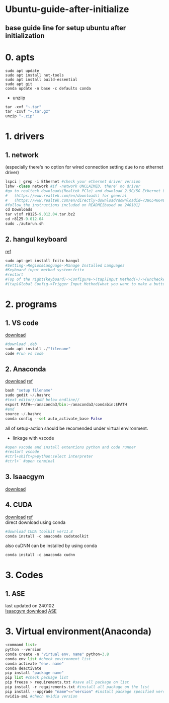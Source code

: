 # Ubuntu-guide-after-initialize
base guide line for setup ubuntu after initialization
---
# 0. apts
```
sudo apt update
sudo apt install net-tools
sudo apt install build-essential
sudo apt git
conda update -n base -c defaults conda
```
* unziip
```python
tar -xvf "~.tar"
tar -zxvf "~.tar.gz"
unzip "~.zip"
```
# 1. drivers
## 1. network
(especially there's no option for wired connection setting due to no ethernet driver)
```python
lspci | grep -i Ethernet #check your ethernet driver version
lshw -class network #if -network UNCLAIMED, there’ no driver
#go to realteck downloads(Realtek PCle) and download 2.5G/5G Ethernet LINUX driver
#   (https://www.realtek.com/en/downloads) for general
#   (https://www.realtek.com/en/directly-download?downloadid=73865466490b208c00b7ea79734b7ac4) for 240101
#follow the instructions included on README{based on 240101}
cd Downloads
tar vjxf r8125-9.012.04.tar.bz2
cd r8125-9.012.04
sudo ./autorun.sh
```
## 2. hangul keyboard
[ref](https://driz2le.tistory.com/253)
```python
sudo apt-get install fcitx-hangul
#Setting->Region&Language->Manage Installed Languages
#Keyboard input method system:fcitx
#restart
#Top of the right(keyboard)->Configure->(tap)Input Method(+)->(unchecked)Only Show Current Language->(put)hangul
#(tap)Global Config->Trigger Input Method(what you want to make a button)
```
# 2. programs
## 1. VS code
[download](https://code.visualstudio.com/)
```python
#download .deb
sudo apt install ./"filename"
code #run vs code
```
## 2. Anaconda
[download](https://www.anaconda.com/download)
[ref](https://ieworld.tistory.com/12)
```python
bash "setup filename"
sudo gedit ~/.bashrc
#text editor//add below endline//
export PATH=~/anaconda3/bin:~/anaconda3/condabin:$PATH
#end
source ~/.bashrc
conda config --set auto_activate_base False
```
all of setup-action should be recomended under virtual environment.</br>
* linkage with vscode
```python
#open vscode and install extentions python and code runner
#restart vscode
#ctrl+shift+p>python:select interpreter
#ctrl+` #open terminal
```
## 3. Isaacgym
[download](https://developer.nvidia.com/isaac-gym/download)
## 4. CUDA
[download](https://developer.nvidia.com/cuda-toolkit-archive)
[ref](https://webnautes.tistory.com/1844)
</br>
direct download using conda
```python
#download CUDA toolkit ver11.8
conda install -c anaconda cudatoolkit
```
also cuDNN can be installed by using conda
```python
conda install -c anaconda cudnn
```
# 3. Codes
## 1. ASE
last updated on 240102</br>
[Isaacgym download](https://developer.nvidia.com/isaac-gym/download)
[ASE](https://github.com/nv-tlabs/ASE.git)
# 3. Virtual environment(Anaconda)
```python
<command list>
python --version
conda create -n "virtual env. name" python=3.8
conda env list #check environment list
conda activate "env. name"
conda deactivate
pip install "package name"
pip list #check package list
pip freeze > requirements.txt #save all package on list
pip install -r requirements.txt #install all package on the list
pip install --upgrade "name"<="version" #install package specified version
nvidia-smi #chech nvidia version
```
